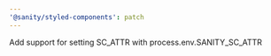 ```yaml
---
'@sanity/styled-components': patch
---
```


Add support for setting SC_ATTR with process.env.SANITY_SC_ATTR
